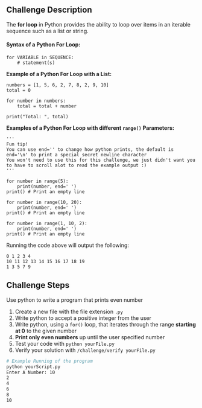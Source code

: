 ## Challenge Description
The **for loop** in Python provides the ability to loop over items in an iterable sequence such as a list or string. 

#### Syntax of a Python For Loop:
```
for VARIABLE in SEQUENCE:
	# statement(s)
```

**Example of a Python For Loop with a List:**
```
numbers = [1, 5, 6, 2, 7, 8, 2, 9, 10]
total = 0

for number in numbers:
	total = total + number
  
print("Total: ", total)
```

**Examples of a Python For Loop with different `range()` Parameters:**
```
'''
Fun tip!
You can use end='' to change how python prints, the default is end='\n' to print a special secret newline character
You won't need to use this for this challenge, we just didn't want you to have to scroll alot to read the example output :)
'''

for number in range(5):
	print(number, end=' ')
print() # Print an empty line

for number in range(10, 20):
	print(number, end=' ')
print() # Print an empty line
  
for number in range(1, 10, 2):
	print(number, end=' ')
print() # Print an empty line
```
Running the code above will output the following:
```  
0 1 2 3 4 
10 11 12 13 14 15 16 17 18 19 
1 3 5 7 9 
```

## Challenge Steps
Use python to write a program that prints even number

1. Create a new file with the file extension `.py`
2. Write python to accept a positive integer from the user
3. Write python, using a `for()` loop, that iterates through the range **starting at 0** to the given number
4. **Print only even numbers** up until the user specified number
5. Test your code with `python yourFile.py`
6. Verify your solution with `/challenge/verify yourFile.py`

```bash
# Example Running of the program
python yourScript.py
Enter A Number: 10
2
4
6
8
10
```


